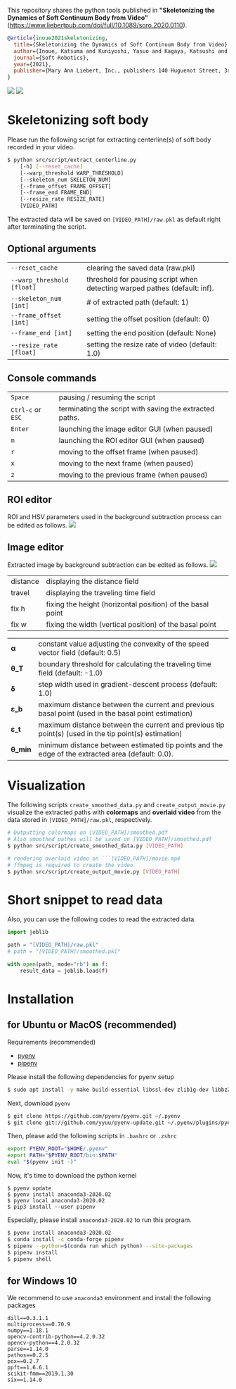 This repository shares the python tools published in **"Skeletonizing the Dynamics of Soft Continuum Body from Video"** 
(https://www.liebertpub.com/doi/full/10.1089/soro.2020.0110).

```bibtex
@article{inoue2021skeletonizing,
  title={Skeletonizing the Dynamics of Soft Continuum Body from Video},
  author={Inoue, Katsuma and Kuniyoshi, Yasuo and Kagaya, Katsushi and Nakajima, Kohei},
  journal={Soft Robotics},
  year={2021},
  publisher={Mary Ann Liebert, Inc., publishers 140 Huguenot Street, 3rd Floor New~…}
}
```

![](assets/dead_trout.gif)
![](assets/hydra.gif)


# Skeletonizing soft body
Please run the following script for extracting centerline(s) of soft body recorded in your video.
```sh
$ python src/script/extract_centerline.py
    [-h] [--reset_cache]
    [--warp_threshold WARP_THRESHOLD]
    [--skeleton_num SKELETON_NUM]
    [--frame_offset FRAME_OFFSET]
    [--frame_end FRAME_END]
    [--resize_rate RESIZE_RATE]
    [VIDEO_PATH]
```
The extracted data will be saved on ```[VIDEO_PATH]/raw.pkl``` as default right after terminating the script.

## Optional arguments
|||
|-|-|
|```--reset_cache```| clearing the saved data (raw.pkl)
|```--warp_threshold [float]```| threshold for pausing script when detecting warped pathes (default: inf).
|```--skeleton_num [int]```| # of extracted path (default: 1)
|```--frame_offset [int]```| setting the offset position (default: 0)
|```--frame_end [int]```| setting the end position (default: None)
|```--resize_rate [float]```| setting the resize rate of video (default: 1.0)

## Console commands
|||
|-|-|
|```Space```| pausing / resuming the script
|```Ctrl-c``` or ```ESC```|  terminating the script with saving the extracted paths.
|```Enter```| launching the image editor GUI (when paused)
|```m```| launching the ROI editor GUI (when paused)
|```r```| moving to the offset frame (when paused)
|```x```| moving to the next frame (when paused)
|```z```| moving to the previous frame (when paused)

## ROI editor
ROI and HSV parameters used in the background subtraction process can be edited as follows.
![](assets/region_editor.gif)

## Image editor
Extracted image by background subtraction can be edited as follows.
![](assets/image_editor.gif)

|||
|-|-|
|distance| displaying the distance field
|travel| displaying the traveling time field
|fix h | fixing the height (horizontal position) of the basal point
|fix w | fixing the width (vertical position) of the basal point

|||
|-|-|
|**α**| constant value adjusting the convexity of the speed vector field (default: 0.5)
|**θ_T**| boundary threshold for calculating the traveling time field (default: -1.0)
|**δ**| step width used in gradient-descent process (default: 1.0)
|**ε_b**| maximum distance between the current and previous basal point (used in the basal point estimation)
|**ε_t**| maximum distance between the current and previous tip point(s) (used in the tip point(s) estimation)
|**θ_min**| minimum distance between estimated tip points and the edge of the extracted area (default: 0.0).

# Visualization
The following scripts ```create_smoothed_data.py``` and ```create_output_movie.py``` visualize the extracted paths with **colormaps** and **overlaid video** from the data stored in ```[VIDEO_PATH]/raw.pkl```, respectively.

```sh
# Outputting colormaps on [VIDEO_PATH]/smoothed.pdf
# Also smoothed pathes will be saved on [VIDEO_PATH]/smoothed.pdf
$ python src/script/create_smoothed_data.py [VIDEO_PATH]

# rendering overlaid video on ```[VIDEO_PATH]/movie.mp4
# ffmpeg is required to create the video
$ python src/script/create_output_movie.py [VIDEO_PATH]
```

# Short snippet to read data
Also, you can use the following codes to read the extracted data.
```py
import joblib

path = "[VIDEO_PATH]/raw.pkl"
# path = "[VIDEO_PATH]/smoothed.pkl"

with open(path, mode="rb") as f:
    result_data = joblib.load(f)
```

# Installation
## for Ubuntu or MacOS (recommended)
Requirements (recommended)

- [pyenv](https://github.com/pyenv/pyenv)
- [pipenv](https://pypi.org/project/pipenv/)

Please install the following dependencies for pyenv setup
```sh
$ sudo apt install -y make build-essential libssl-dev zlib1g-dev libbz2-dev libreadline-dev libsqlite3-dev wget curl llvm libncurses5-dev xz-utils tk-dev libxml2-dev libxmlsec1-dev libffi-dev liblzma-dev
```

Next, download ```pyenv```
```sh
$ git clone https://github.com/pyenv/pyenv.git ~/.pyenv
$ git clone git://github.com/yyuu/pyenv-update.git ~/.pyenv/plugins/pyenv-update
```

Then, please add the following scripts in ```.bashrc``` or ```.zshrc```
```sh
export PYENV_ROOT="$HOME/.pyenv"
export PATH="$PYENV_ROOT/bin:$PATH"
eval "$(pyenv init -)"
```

Now, it's time to download the python kernel
```
$ pyenv update
$ pyenv install anaconda3-2020.02
$ pyenv local anaconda3-2020.02
$ pip3 install --user pipenv
```
Especially, please install ```anaconda3-2020.02``` to run this program.

```sh
$ pyenv install anaconda3-2020.02
$ conda install -c conda-forge pipenv
$ pipenv --python=$(conda run which python) --site-packages
$ pipenv install
$ pipenv shell
```

## for Windows 10

We recommend to use ```anaconda3``` environment and install the following packages
```
dill==0.3.1.1
multiprocess==0.70.9
numpy==1.18.1
opencv-contrib-python==4.2.0.32
opencv-python==4.2.0.32
parse==1.14.0
pathos==0.2.5
pox==0.2.7
ppft==1.6.6.1
scikit-fmm==2019.1.30
six==1.14.0
